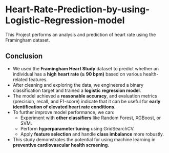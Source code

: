 # Heart-Rate-Prediction-by-using-Logistic-Regression-model
This Project performs an analysis and prediction of heart rate using the Framingham dataset.

## Conclusion

- We used the **Framingham Heart Study** dataset to predict whether an individual has a **high heart rate (≥ 90 bpm)** based on various health-related features.
- After cleaning and exploring the data, we engineered a binary classification target and trained a **logistic regression model**.
- The model achieved a **reasonable accuracy**, and evaluation metrics (precision, recall, and F1-score) indicate that it can be useful for **early identification of elevated heart rate conditions**.
- To further improve model performance, we can:
  - Experiment with **other classifiers** like Random Forest, XGBoost, or SVM.
  - Perform **hyperparameter tuning** using GridSearchCV.
  - Apply **feature selection** and handle **class imbalance** more robustly.
- This study demonstrates the potential for using machine learning in **preventive cardiovascular health screening**.
